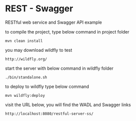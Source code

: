 # REST - Swagger
RESTful web service and Swagger API example

to compile the project, type below command in project folder
```
mvn clean install
```

you may download wildfly to test
```
http://wildfly.org/
```

start the server with below command in wildfly folder
```
./bin/standalone.sh
```

to deploy to wildfly type below command
```
mvn wildfly:deploy
```

visit the URL below, you will find the WADL and Swagger links
```
http://localhost:8080/restful-server-ss/
```

